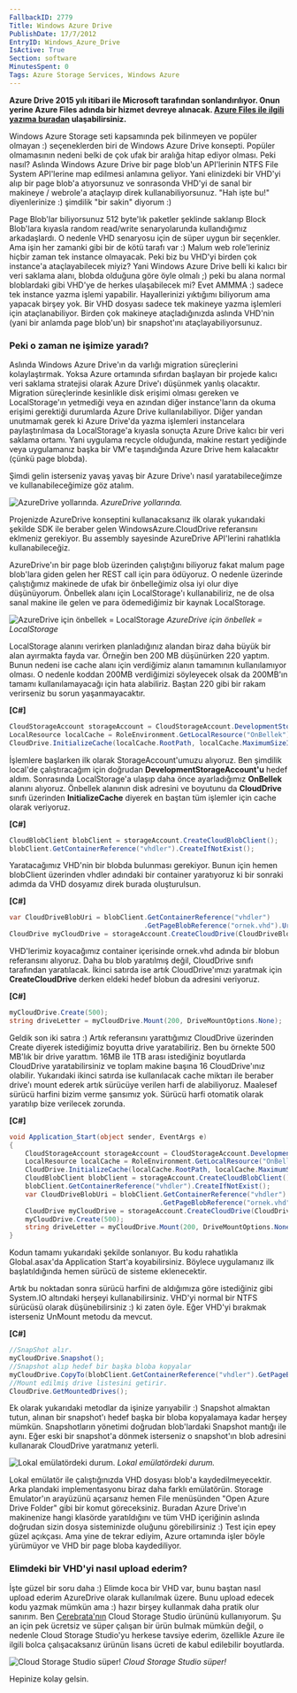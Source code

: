 ```yaml
---
FallbackID: 2779
Title: Windows Azure Drive
PublishDate: 17/7/2012
EntryID: Windows_Azure_Drive
IsActive: True
Section: software
MinutesSpent: 0
Tags: Azure Storage Services, Windows Azure
---
```

**Azure Drive 2015 yılı itibari ile Microsoft tarafından
sonlandırılıyor. Onun yerine Azure Files adında bir hizmet devreye
alınacak. [Azure Files ile ilgili yazıma
buradan](http://daron.yondem.com/software/post/Azure_Files_Nedir_Nasil_Kullanilir)
ulaşabilirsiniz.**

Windows Azure Storage seti kapsamında pek bilinmeyen ve popüler olmayan
:) seçeneklerden biri de Windows Azure Drive konsepti. Popüler
olmamasının nedeni belki de çok ufak bir aralığa hitap ediyor olması.
Peki nasıl? Aslında Windows Azure Drive bir page blob'un API'lerinin
NTFS File System API'lerine map edilmesi anlamına geliyor. Yani
elinizdeki bir VHD'yi alıp bir page blob'a atıyorsunuz ve sonrasonda
VHD'yi de sanal bir makineye / webrole'a ataçlayıp direk
kullanabiliyorsunuz. "Hah işte bu!" diyenlerinize :) şimdilik "bir
sakin" diyorum :)

Page Blob'lar biliyorsunuz 512 byte'lık paketler şeklinde saklanıp Block
Blob'lara kıyasla random read/write senaryolarunda kullandığımız
arkadaşlardı. O nedenle VHD senaryosu için de süper uygun bir seçenkler.
Ama işin her zamanki gibi bir de kötü tarafı var :) Malum web
role'leriniz hiçbir zaman tek instance olmayacak. Peki biz bu VHD'yi
birden çok instance'a ataçlayabilecek miyiz? Yani Windows Azure Drive
belli ki kalıcı bir veri saklama alanı, blobda olduğuna göre öyle olmalı
;) peki bu alana normal bloblardaki gibi VHD'ye de herkes ulaşabilecek
mi? Evet AMMMA :) sadece tek instance yazma işlemi yapabilir.
Hayallerinizi yıktığımı biliyorum ama yapacak birşey yok. Bir VHD
dosyası sadece tek makineye yazma işlemleri için ataçlanabiliyor. Birden
çok makineye ataçladığınızda aslında VHD'nin (yani bir anlamda page
blob'un) bir snapshot'ını ataçlayabiliyorsunuz.

### Peki o zaman ne işimize yaradı?

Aslında Windows Azure Drive'ın da varlığı migration süreçlerini
kolaylaştırmak. Yoksa Azure ortamında sıfırdan başlayan bir projede
kalıcı veri saklama stratejisi olarak Azure Drive'ı düşünmek yanlış
olacaktır. Migration süreçlerinde kesinlikle disk erişimi olması gereken
ve LocalStorage'ın yetmediği veya en azından diğer instance'ların da
okuma erişimi gerektiği durumlarda Azure Drive kullanılabiliyor. Diğer
yandan unutmamak gerek ki Azure Drive'da yazma işlemleri instancelara
paylaştırılmasa da LocalStorage'a kıyasla sonuçta Azure Drive kalıcı bir
veri saklama ortamı. Yani uygulama recycle olduğunda, makine restart
yediğinde veya uygulamanız başka bir VM'e taşındığında Azure Drive hem
kalacaktır (çünkü page blobda).

Şimdi gelin isterseniz yavaş yavaş bir Azure Drive'ı nasıl
yaratabileceğimze ve kullanabileceğimize göz atalım.

![AzureDrive
yollarında.](http://cdn.daron.yondem.com/assets/2779/clouddrive.png)
*AzureDrive yollarında.*

Projenizde AzureDrive konseptini kullanacaksanız ilk olarak yukarıdaki
şekilde SDK ile beraber gelen WindowsAzure.CloudDrive referansını
eklmeniz gerekiyor. Bu assembly sayesinde AzureDrive API'lerini
rahatlıkla kullanabileceğiz.

AzureDrive'ın bir page blob üzerinden çalıştığını biliyoruz fakat malum
page blob'lara giden gelen her REST call için para ödüyoruz. O nedenle
üzerinde çalıştığımız makinede de ufak bir önbelleğimiz olsa iyi olur
diye düşünüyorum. Önbellek alanı için LocalStorage'ı kullanabiliriz, ne
de olsa sanal makine ile gelen ve para ödemediğimiz bir kaynak
LocalStorage.

![AzureDrive için önbellek =
LocalStorage](http://cdn.daron.yondem.com/assets/2779/clouddrive2.png)
*AzureDrive için önbellek = LocalStorage*

LocalStorage alanını verirken planladığınız alandan biraz daha büyük bir
alan ayırmakta fayda var. Örneğin ben 200 MB düşünürken 220 yaptım.
Bunun nedeni ise cache alanı için verdiğimiz alanın tamamının
kullanılamıyor olması. O nedenle koddan 200MB verdiğimizi söyleyecek
olsak da 200MB'ın tamamı kullanılamayacağı için hata alabiliriz. Baştan
220 gibi bir rakam verirseniz bu sorun yaşanmayacaktır.

**[C\#]**
```cs
CloudStorageAccount storageAccount = CloudStorageAccount.DevelopmentStorageAccount;
LocalResource localCache = RoleEnvironment.GetLocalResource("OnBellek");
CloudDrive.InitializeCache(localCache.RootPath, localCache.MaximumSizeInMegabytes);
```

İşlemlere başlarken ilk olarak StorageAccount'umuzu alıyoruz. Ben
şimdilik local'de çalıştıracağım için doğrudan
**DevelopmentStorageAccount'u** hedef aldım. Sonrasında LocalStorage'a
ulaşıp daha önce ayarladığımız **OnBellek** alanını alıyoruz. Önbellek
alanının disk adresini ve boyutunu da **CloudDrive** sınıfı üzerinden
**InitializeCache** diyerek en baştan tüm işlemler için cache olarak
veriyoruz.

**[C\#]**
```cs
CloudBlobClient blobClient = storageAccount.CreateCloudBlobClient();
blobClient.GetContainerReference("vhdler").CreateIfNotExist();
```

Yaratacağımız VHD'nin bir blobda bulunması gerekiyor. Bunun için hemen
blobClient üzerinden vhdler adındaki bir container yaratıyoruz ki bir
sonraki adımda da VHD dosyamız direk burada oluşturulsun.

**[C\#]**
```cs
var CloudDriveBlobUri = blobClient.GetContainerReference("vhdler")
                                  .GetPageBlobReference("ornek.vhd").Uri.ToString();
CloudDrive myCloudDrive = storageAccount.CreateCloudDrive(CloudDriveBlobUri);
```

VHD'lerimiz koyacağımız container içerisinde ornek.vhd adında bir blobun
referansını alıyoruz. Daha bu blob yaratılmış değil, CloudDrive sınıfı
tarafından yaratılacak. İkinci satırda ise artık CloudDrive'ımızı
yaratmak için **CreateCloudDrive** derken eldeki hedef blobun da
adresini veriyoruz.

**[C\#]**
```cs
myCloudDrive.Create(500); 
string driveLetter = myCloudDrive.Mount(200, DriveMountOptions.None);
```

Geldik son iki satıra :) Artık referansını yarattığımız CloudDrive
üzerinden Create diyerek istediğimiz boyutta drive yaratabiliriz. Ben bu
örnekte 500 MB'lık bir drive yarattım. 16MB ile 1TB arası istediğiniz
boyutlarda CloudDrive yaratabilirsiniz ve toplam makine başına 16
CloudDrive'ınız olabilir. Yukarıdaki ikinci satırda ise kullanılacak
cache miktarı ile beraber drive'ı mount ederek artık sürücüye verilen
harfi de alabiliyoruz. Maalesef sürücü harfini bizim verme şansımız yok.
Sürücü harfi otomatik olarak yaratılıp bize verilecek zorunda.

**[C\#]**
```cs
void Application_Start(object sender, EventArgs e)
{
    CloudStorageAccount storageAccount = CloudStorageAccount.DevelopmentStorageAccount;
    LocalResource localCache = RoleEnvironment.GetLocalResource("OnBellek");
    CloudDrive.InitializeCache(localCache.RootPath, localCache.MaximumSizeInMegabytes);
    CloudBlobClient blobClient = storageAccount.CreateCloudBlobClient();
    blobClient.GetContainerReference("vhdler").CreateIfNotExist();
    var CloudDriveBlobUri = blobClient.GetContainerReference("vhdler")
                                      .GetPageBlobReference("ornek.vhd").Uri.ToString();
    CloudDrive myCloudDrive = storageAccount.CreateCloudDrive(CloudDriveBlobUri);
    myCloudDrive.Create(500); 
    string driveLetter = myCloudDrive.Mount(200, DriveMountOptions.None);
}
```

Kodun tamamı yukarıdaki şekilde sonlanıyor. Bu kodu rahatlıkla
Global.asax'da Application Start'a koyabilirsiniz. Böylece uygulamanız
ilk başlatıldığında hemen sürücü de sisteme eklenecektir.

Artık bu noktadan sonra sürücü harfini de aldığımıza göre istediğiniz
gibi System.IO altındaki herşeyi kullanabilirsiniz. VHD'yi normal bir
NTFS sürücüsü olarak düşünebilirsiniz :) ki zaten öyle. Eğer VHD'yi
bırakmak isterseniz UnMount metodu da mevcut.

**[C\#]**
```cs
//SnapShot alır.
myCloudDrive.Snapshot();
//Snapshot alıp hedef bir başka bloba kopyalar
myCloudDrive.CopyTo(blobClient.GetContainerReference("vhdler").GetPageBlobReference("kopya.vhd").Uri);
//Mount edilmiş drive listesini getirir.
CloudDrive.GetMountedDrives();
```

Ek olarak yukarıdaki metodlar da işinize yarıyabilir :) Snapshot
almaktan tutun, alınan bir snapshot'ı hedef başka bir bloba kopyalamaya
kadar herşey mümkün. Snapshotların yönetimi doğrudan blob'lardaki
Snapshot mantığı ile aynı. Eğer eski bir snapshot'a dönmek isterseniz o
snapshot'ın blob adresini kullanarak CloudDrive yaratmanız yeterli.

![Lokal emülatördeki
durum.](http://cdn.daron.yondem.com/assets/2779/clouddrive3.png)
*Lokal emülatördeki durum.*

Lokal emülatör ile çalıştığınızda VHD dosyası blob'a kaydedilmeyecektir.
Arka plandaki implementasyonu biraz daha farklı emülatörün. Storage
Emulator'ın arayüzünü açarsanız hemen File menüsünden "Open Azure Drive
Folder" gibi bir komut göreceksiniz. Buradan Azure Drive'ın makinenize
hangi klasörde yaratıldığını ve tüm VHD içeriğinin aslında doğrudan
sizin dosya sisteminizde oluğunu görebilirsiniz :) Test için epey güzel
açıkçası. Ama yine de tekrar ediyim, Azure ortamında işler böyle
yürümüyor ve VHD bir page bloba kaydediliyor.

### Elimdeki bir VHD'yi nasıl upload ederim?

İşte güzel bir soru daha :) Elimde koca bir VHD var, bunu baştan nasıl
upload ederim AzureDrive olarak kullanılmak üzere. Bunu upload edecek
kodu yazmak mümkün ama :) hazır birşey kullanmak daha pratik olur
sanırım. Ben [Cerebrata'nın](http://www.cerebrata.com/) Cloud Storage
Studio ürününü kullanıyorum. Şu an için pek ücretsiz ve süper çalışan
bir ürün bulmak mümkün değil, o nedenle Cloud Storage Studio'yu herkese
tavsiye ederim, özellikle Azure ile ilgili bolca çalışacaksanız ürünün
lisans ücreti de kabul edilebilir boyutlarda.

![Cloud Storage Studio
süper!](http://cdn.daron.yondem.com/assets/2779/clouddrive4.png)
*Cloud Storage Studio süper!*

Hepinize kolay gelsin.


